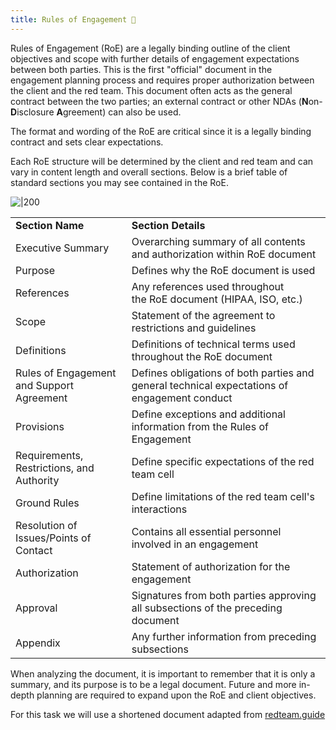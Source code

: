 ```yaml
---
title: Rules of Engagement 📘
---
```

Rules of Engagement (RoE) are a legally binding outline of the client objectives and scope with further details of engagement expectations between both parties. This is the first "official" document in the engagement planning process and requires proper authorization between the client and the red team. This document often acts as the general contract between the two parties; an external contract or other NDAs (**N**on-**D**isclosure **A**greement) can also be used.

The format and wording of the RoE are critical since it is a legally binding contract and sets clear expectations.

Each RoE structure will be determined by the client and red team and can vary in content length and overall sections. Below is a brief table of standard sections you may see contained in the RoE.

![|200](Pasted%20image%2020240123134714.png)

|   |   |
|---|---|
|**Section Name**|**Section Details**|
|Executive Summary|Overarching summary of all contents and authorization within RoE document|
|Purpose|Defines why the RoE document is used|
|References|Any references used throughout the RoE document (HIPAA, ISO, etc.)|
|Scope|Statement of the agreement to restrictions and guidelines|
|Definitions|Definitions of technical terms used throughout the RoE document|
|Rules of Engagement and Support Agreement|Defines obligations of both parties and general technical expectations of engagement conduct|
|Provisions|Define exceptions and additional information from the Rules of Engagement|
|Requirements, Restrictions, and Authority|Define specific expectations of the red team cell|
|Ground Rules|Define limitations of the red team cell's interactions|
|Resolution of Issues/Points of Contact|Contains all essential personnel involved in an engagement|
|Authorization|Statement of authorization for the engagement|
|Approval|Signatures from both parties approving all subsections of the preceding document|
|Appendix|Any further information from preceding subsections|

When analyzing the document, it is important to remember that it is only a summary, and its purpose is to be a legal document. Future and more in-depth planning are required to expand upon the RoE and client objectives.

For this task we will use a shortened document adapted from [redteam.guide](https://redteam.guide/docs/templates/roe_template/)